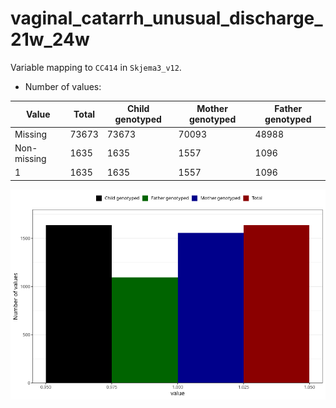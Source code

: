 # vaginal_catarrh_unusual_discharge_21w_24w
Variable mapping to `CC414` in `Skjema3_v12`.
- Number of values:

| Value | Total | Child genotyped | Mother genotyped | Father genotyped |
| ----- | ----- | --------------- | ---------------- | ---------------- |
| Missing | 73673 | 73673 | 70093 | 48988 |
| Non-missing | 1635 | 1635 | 1557 | 1096 |
| 1 | 1635 | 1635 | 1557 | 1096 |



![](vaginal_catarrh_unusual_discharge_21w_24w_n.png)



